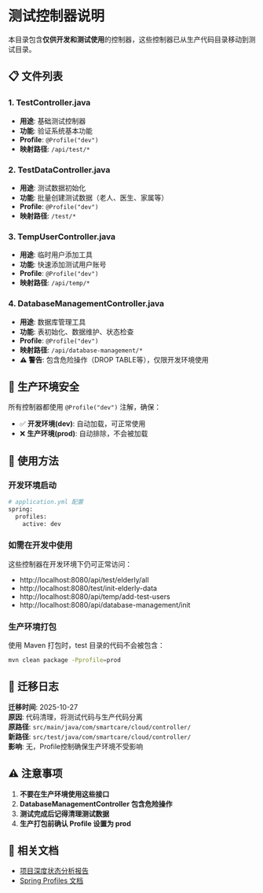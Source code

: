 # 测试控制器说明

本目录包含**仅供开发和测试使用**的控制器，这些控制器已从生产代码目录移动到测试目录。

## 📋 文件列表

### 1. TestController.java
- **用途**: 基础测试控制器
- **功能**: 验证系统基本功能
- **Profile**: `@Profile("dev")`
- **映射路径**: `/api/test/*`

### 2. TestDataController.java
- **用途**: 测试数据初始化
- **功能**: 批量创建测试数据（老人、医生、家属等）
- **Profile**: `@Profile("dev")`
- **映射路径**: `/test/*`

### 3. TempUserController.java
- **用途**: 临时用户添加工具
- **功能**: 快速添加测试用户账号
- **Profile**: `@Profile("dev")`
- **映射路径**: `/api/temp/*`

### 4. DatabaseManagementController.java
- **用途**: 数据库管理工具
- **功能**: 表初始化、数据维护、状态检查
- **Profile**: `@Profile("dev")`
- **映射路径**: `/api/database-management/*`
- **⚠️ 警告**: 包含危险操作（DROP TABLE等），仅限开发环境使用

## 🚫 生产环境安全

所有控制器都使用 `@Profile("dev")` 注解，确保：
- ✅ **开发环境(dev)**: 自动加载，可正常使用
- ❌ **生产环境(prod)**: 自动排除，不会被加载

## 🔧 使用方法

### 开发环境启动
```bash
# application.yml 配置
spring:
  profiles:
    active: dev
```

### 如需在开发中使用
这些控制器在开发环境下仍可正常访问：
- http://localhost:8080/api/test/elderly/all
- http://localhost:8080/test/init-elderly-data
- http://localhost:8080/api/temp/add-test-users
- http://localhost:8080/api/database-management/init

### 生产环境打包
使用 Maven 打包时，test 目录的代码不会被包含：
```bash
mvn clean package -Pprofile=prod
```

## 📝 迁移日志

**迁移时间**: 2025-10-27  
**原因**: 代码清理，将测试代码与生产代码分离  
**原路径**: `src/main/java/com/smartcare/cloud/controller/`  
**新路径**: `src/test/java/com/smartcare/cloud/controller/`  
**影响**: 无，Profile控制确保生产环境不受影响

## ⚠️ 注意事项

1. **不要在生产环境使用这些接口**
2. **DatabaseManagementController 包含危险操作**
3. **测试完成后记得清理测试数据**
4. **生产打包前确认 Profile 设置为 prod**

## 🔗 相关文档

- [项目深度状态分析报告](../../../../../../../项目深度状态分析报告_最终版.md)
- [Spring Profiles 文档](https://docs.spring.io/spring-boot/docs/current/reference/html/features.html#features.profiles)
